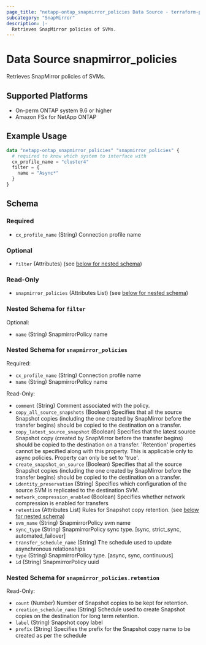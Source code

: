 ```yaml
---
page_title: "netapp-ontap_snapmirror_policies Data Source - terraform-provider-netapp-ontap"
subcategory: "SnapMirror"
description: |-
  Retrieves SnapMirror policies of SVMs.
---
```


# Data Source snapmirror_policies

Retrieves SnapMirror policies of SVMs.

## Supported Platforms
* On-perm ONTAP system 9.6 or higher
* Amazon FSx for NetApp ONTAP

## Example Usage
```terraform
data "netapp-ontap_snapmirror_policies" "snapmirror_policies" {
  # required to know which system to interface with
  cx_profile_name = "cluster4"
  filter = {
    name = "Async*"
  }
}
```

<!-- schema generated by tfplugindocs -->
## Schema

### Required

- `cx_profile_name` (String) Connection profile name

### Optional

- `filter` (Attributes) (see [below for nested schema](#nestedatt--filter))

### Read-Only

- `snapmirror_policies` (Attributes List) (see [below for nested schema](#nestedatt--snapmirror_policies))

<a id="nestedatt--filter"></a>
### Nested Schema for `filter`

Optional:

- `name` (String) SnapmirrorPolicy name


<a id="nestedatt--snapmirror_policies"></a>
### Nested Schema for `snapmirror_policies`

Required:

- `cx_profile_name` (String) Connection profile name
- `name` (String) SnapmirrorPolicy name

Read-Only:

- `comment` (String) Comment associated with the policy.
- `copy_all_source_snapshots` (Boolean) Specifies that all the source Snapshot copies (including the one created by SnapMirror before the transfer begins) should be copied to the destination on a transfer.
- `copy_latest_source_snapshot` (Boolean) Specifies that the latest source Snapshot copy (created by SnapMirror before the transfer begins) should be copied to the destination on a transfer. 'Retention' properties cannot be specified along with this property. This is applicable only to async policies. Property can only be set to 'true'.
- `create_snapshot_on_source` (Boolean) Specifies that all the source Snapshot copies (including the one created by SnapMirror before the transfer begins) should be copied to the destination on a transfer.
- `identity_preservation` (String) Specifies which configuration of the source SVM is replicated to the destination SVM.
- `network_compression_enabled` (Boolean) Specifies whether network compression is enabled for transfers
- `retention` (Attributes List) Rules for Snapshot copy retention. (see [below for nested schema](#nestedatt--snapmirror_policies--retention))
- `svm_name` (String) SnapmirrorPolicy svm name
- `sync_type` (String) SnapmirrorPolicy sync type. [sync, strict_sync, automated_failover]
- `transfer_schedule_name` (String) The schedule used to update asynchronous relationships
- `type` (String) SnapmirrorPolicy type. [async, sync, continuous]
- `id` (String) SnapmirrorPolicy uuid

<a id="nestedatt--snapmirror_policies--retention"></a>
### Nested Schema for `snapmirror_policies.retention`

Read-Only:

- `count` (Number) Number of Snapshot copies to be kept for retention.
- `creation_schedule_name` (String) Schedule used to create Snapshot copies on the destination for long term retention.
- `label` (String) Snapshot copy label
- `prefix` (String) Specifies the prefix for the Snapshot copy name to be created as per the schedule
